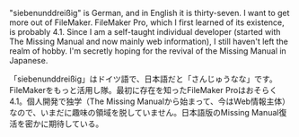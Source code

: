 "siebenunddreißig" is German, and in English it is thirty-seven. I want to get more out of FileMaker. FileMaker Pro, which I first learned of its existence, is probably 4.1. Since I am a self-taught individual developer (started with The Missing Manual and now mainly web information), I still haven't left the realm of hobby. I'm secretly hoping for the revival of the Missing Manual in Japanese.

「siebenunddreißig」はドイツ語で、日本語だと「さんじゅうなな」です。FileMakerをもっと活用し隊。最初に存在を知ったFileMaker Proはおそらく4.1。個人開発で独学（The Missing Manualから始まって、今はWeb情報主体）なので、いまだに趣味の領域を脱していません。日本語版のMissing Manual復活を密かに期待している。

<!---
siebenunddreissig/siebenunddreissig is a ✨ special ✨ repository because its `README.md` (this file) appears on your GitHub profile.
You can click the Preview link to take a look at your changes.
--->
